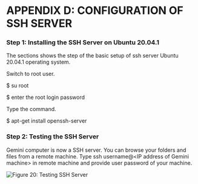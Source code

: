 # APPENDIX D: CONFIGURATION OF SSH SERVER

### **Step 1:** **Installing the SSH Server on Ubuntu** 20.04.1

&#x20;The sections shows the step of the basic setup of ssh server Ubuntu 20.04.1 operating system.

&#x20;Switch to root user.

$ su root

$ enter the root login password

Type the command.

$ apt-get install openssh-server

### Step 2: Testing the SSH Server

Gemini computer is now a SSH server. You can browse your folders and files from a remote machine. Type ssh   username@\<IP address of Gemini machine> in remote machine and provide user password of your machine.

![Figure 20:  Testing SSH Server](broken-reference)

